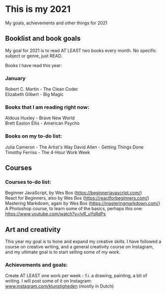 # This is my 2021
My goals, achievements and other things for 2021

## Booklist and book goals
My goal for 2021 is to read AT LEAST two books every month. No specific subject or genre, just READ.

Books I have read this year:
### January
Robert C. Martin - The Clean Coder  
Elizabeth Gilbert - Big Magic

### Books that I am reading right now:
Aldous Huxley - Brave New World  
Brett Easton Ellis - American Psycho

### Books on my to-do list:
Julia Cameron - The Artist's Way 
David Allen - Getting Things Done  
Timothy Ferriss - The 4-Hour Work Week

## Courses

### Courses to-do list:
Beginner JavaScript, by Wes Bos (https://beginnerjavascript.com/)  
React for Beginners, also by Wes Bos (https://reactforbeginners.com/)  
Mastering Markdown, again by Wes Bos (https://masteringmarkdown.com/)  
A Photoshop course, to learn some of the basics, perhaps this one: https://www.youtube.com/watch?v=IyR_uYsRdPs

## Art and creativity
This year my goal is to hone and expand my creative skills. I have followed a course on creative writing, and a general creativity course on Instagram, and my ultimate goal is to start selling some of my work.

### Achievements and goals:
Create AT LEAST one work per week - f.i. a drawing, painting, a bit of writing.
I will post some of it on Instagram: www.instagram.com/klunstigheden (mostly in Dutch)
